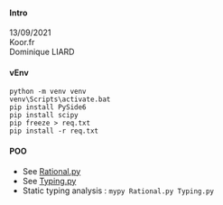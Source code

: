 #### Intro
13/09/2021  
Koor.fr  
Dominique LIARD

#### vEnv
```
python -m venv venv
venv\Scripts\activate.bat
pip install PySide6
pip install scipy
pip freeze > req.txt
pip install -r req.txt
```

#### POO
- See [Rational.py](Rational.py)
- See [Typing.py](Typing.py)
- Static typing analysis : `mypy Rational.py Typing.py`
